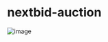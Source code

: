 # nextbid-auction
![image](https://github.com/akbaralinabiev/nextbid-auction/assets/104593036/5ab41852-c5b4-47eb-9614-587a9d687915)
